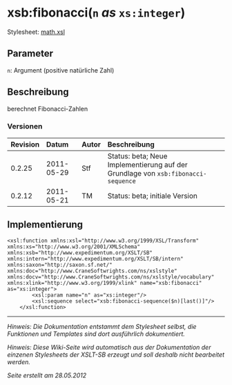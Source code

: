 # xsb:fibonacci(`n` _as_ `xs:integer`) #

Stylesheet: [math.xsl](http://code.google.com/p/xslt-sb/source/browse/trunk/xslt-sb/math.xsl)

## Parameter ##
`n`: Argument (positive natürliche Zahl)



## Beschreibung ##
berechnet Fibonacci-Zahlen

### Versionen ###
| Revision | Datum | Autor | Beschreibung |
|:---------|:------|:------|:-------------|
| 0.2.25 | 2011-05-29 | Stf |   Status: beta;   Neue Implementierung auf der Grundlage von `xsb:fibonacci-sequence`   |
| 0.2.12 | 2011-05-21 | TM |   Status: beta;   initiale Version   |


## Implementierung ##
```
<xsl:function xmlns:xsl="http://www.w3.org/1999/XSL/Transform" xmlns:xs="http://www.w3.org/2001/XMLSchema" xmlns:xsb="http://www.expedimentum.org/XSLT/SB" xmlns:intern="http://www.expedimentum.org/XSLT/SB/intern" xmlns:saxon="http://saxon.sf.net/" xmlns:doc="http://www.CraneSoftwrights.com/ns/xslstyle" xmlns:docv="http://www.CraneSoftwrights.com/ns/xslstyle/vocabulary" xmlns:xlink="http://www.w3.org/1999/xlink" name="xsb:fibonacci" as="xs:integer">
		<xsl:param name="n" as="xs:integer"/>
		<xsl:sequence select="xsb:fibonacci-sequence($n)[last()]"/>
	</xsl:function>
```


---


_Hinweis: Die Dokumentation entstammt dem Stylesheet selbst, die Funktionen und Templates sind dort ausführlich dokumentiert._

_Hinweis: Diese Wiki-Seite wird automatisch aus der Dokumentation der einzenen Stylesheets der XSLT-SB erzeugt und soll deshalb nicht bearbeitet werden._

_Seite erstellt am 28.05.2012_
